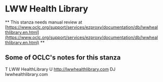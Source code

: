 # LWW Health Library
** This stanza needs manual review at [https://www.oclc.org/support/services/ezproxy/documentation/db/lwwhealthlibrary.en.html](https://www.oclc.org/support/services/ezproxy/documentation/db/lwwhealthlibrary.en.html) **

## Some of OCLC's notes for this stanza

T LWW HealthLibrary
 U http://lwwhealthlibrary.com
 DJ lwwhealthlibrary.com
 
